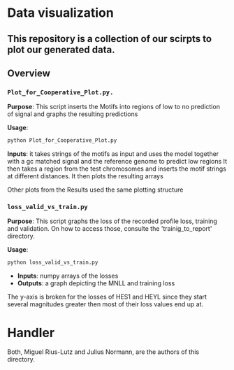 # Data visualization

This repository is a collection of our scirpts to plot our generated data.
---
## Overview

### `Plot_for_Cooperative_Plot.py.`
**Purpose**: This script inserts the Motifs into regions of low to no prediction of signal and graphs the resulting predictions

**Usage**:
```bash
python Plot_for_Cooperative_Plot.py
```
 **Inputs**: it takes strings of the motifs as input and uses the model together with a gc matched signal and the reference genome to predict low regions
 It then takes a region from the test chromosomes and inserts the motif strings at different distances. It then plots the resulting arrays

 Other plots from the Results used the same plotting structure

### `loss_valid_vs_train.py`
**Purpose**: This script graphs the loss of the recorded profile loss, training and validation. On how to access those, consulte the 'trainig_to_report' directory.

**Usage**:
```bash
python loss_valid_vs_train.py
```
- **Inputs**: numpy arrays of the losses
- **Outputs**: a graph depicting the MNLL and training loss

The y-axis is broken for the losses of HES1 and HEYL since they start several magnitudes greater then most of their loss values end up at.

# Handler
Both, Miguel Rius-Lutz and Julius Normann, are the authors of this directory.  
